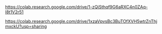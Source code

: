 https://colab.research.google.com/drive/1-zQjSthqf9G6aRXC4n0ZAq-l8t1V2r51


https://colab.research.google.com/drive/1xzaVpvsBc3BuTOfXVH5wtrZnThjmxckU?usp=sharing

